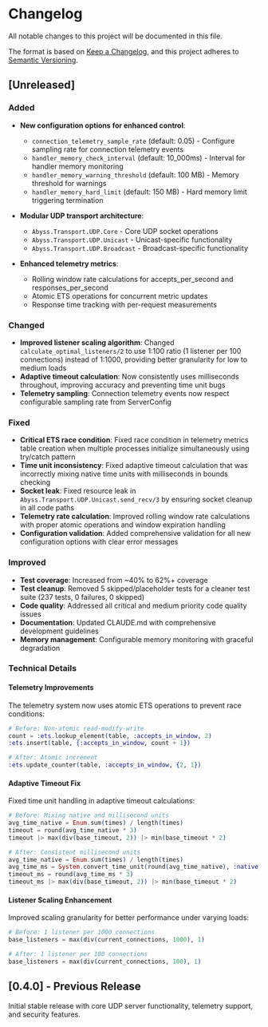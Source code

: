 # Changelog

All notable changes to this project will be documented in this file.

The format is based on [Keep a Changelog](https://keepachangelog.com/en/1.0.0/),
and this project adheres to [Semantic Versioning](https://semver.org/spec/v2.0.0.html).

## [Unreleased]

### Added

- **New configuration options for enhanced control**:
  - `connection_telemetry_sample_rate` (default: 0.05) - Configure sampling rate for connection telemetry events
  - `handler_memory_check_interval` (default: 10_000ms) - Interval for handler memory monitoring
  - `handler_memory_warning_threshold` (default: 100 MB) - Memory threshold for warnings
  - `handler_memory_hard_limit` (default: 150 MB) - Hard memory limit triggering termination

- **Modular UDP transport architecture**:
  - `Abyss.Transport.UDP.Core` - Core UDP socket operations
  - `Abyss.Transport.UDP.Unicast` - Unicast-specific functionality
  - `Abyss.Transport.UDP.Broadcast` - Broadcast-specific functionality

- **Enhanced telemetry metrics**:
  - Rolling window rate calculations for accepts_per_second and responses_per_second
  - Atomic ETS operations for concurrent metric updates
  - Response time tracking with per-request measurements

### Changed

- **Improved listener scaling algorithm**: Changed `calculate_optimal_listeners/2` to use 1:100 ratio (1 listener per 100 connections) instead of 1:1000, providing better granularity for low to medium loads
- **Adaptive timeout calculation**: Now consistently uses milliseconds throughout, improving accuracy and preventing time unit bugs
- **Telemetry sampling**: Connection telemetry events now respect configurable sampling rate from ServerConfig

### Fixed

- **Critical ETS race condition**: Fixed race condition in telemetry metrics table creation when multiple processes initialize simultaneously using try/catch pattern
- **Time unit inconsistency**: Fixed adaptive timeout calculation that was incorrectly mixing native time units with milliseconds in bounds checking
- **Socket leak**: Fixed resource leak in `Abyss.Transport.UDP.Unicast.send_recv/3` by ensuring socket cleanup in all code paths
- **Telemetry rate calculation**: Improved rolling window rate calculations with proper atomic operations and window expiration handling
- **Configuration validation**: Added comprehensive validation for all new configuration options with clear error messages

### Improved

- **Test coverage**: Increased from ~40% to 62%+ coverage
- **Test cleanup**: Removed 5 skipped/placeholder tests for a cleaner test suite (237 tests, 0 failures, 0 skipped)
- **Code quality**: Addressed all critical and medium priority code quality issues
- **Documentation**: Updated CLAUDE.md with comprehensive development guidelines
- **Memory management**: Configurable memory monitoring with graceful degradation

### Technical Details

#### Telemetry Improvements

The telemetry system now uses atomic ETS operations to prevent race conditions:

```elixir
# Before: Non-atomic read-modify-write
count = :ets.lookup_element(table, :accepts_in_window, 2)
:ets.insert(table, {:accepts_in_window, count + 1})

# After: Atomic increment
:ets.update_counter(table, :accepts_in_window, {2, 1})
```

#### Adaptive Timeout Fix

Fixed time unit handling in adaptive timeout calculations:

```elixir
# Before: Mixing native and millisecond units
avg_time_native = Enum.sum(times) / length(times)
timeout = round(avg_time_native * 3)
timeout |> max(div(base_timeout, 2)) |> min(base_timeout * 2)

# After: Consistent millisecond units
avg_time_native = Enum.sum(times) / length(times)
avg_time_ms = System.convert_time_unit(round(avg_time_native), :native, :millisecond)
timeout_ms = round(avg_time_ms * 3)
timeout_ms |> max(div(base_timeout, 2)) |> min(base_timeout * 2)
```

#### Listener Scaling Enhancement

Improved scaling granularity for better performance under varying loads:

```elixir
# Before: 1 listener per 1000 connections
base_listeners = max(div(current_connections, 1000), 1)

# After: 1 listener per 100 connections
base_listeners = max(div(current_connections, 100), 1)
```

## [0.4.0] - Previous Release

Initial stable release with core UDP server functionality, telemetry support, and security features.
